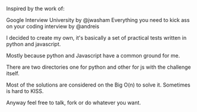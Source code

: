 
Inspired by the work of:

Google Interview University by @jwasham
Everything you need to kick ass on your coding interview by @andreis

I decided to create my own, it's basically a set of practical tests written in python and javascript.

Mostly because python and Javascript have a common ground for me.

There are two directories one for python and other for js with the challenge itself.

Most of the solutions are considered on the Big O(n) to solve it. Sometimes is hard to KISS.

Anyway feel free to talk, fork or do whatever you want.
